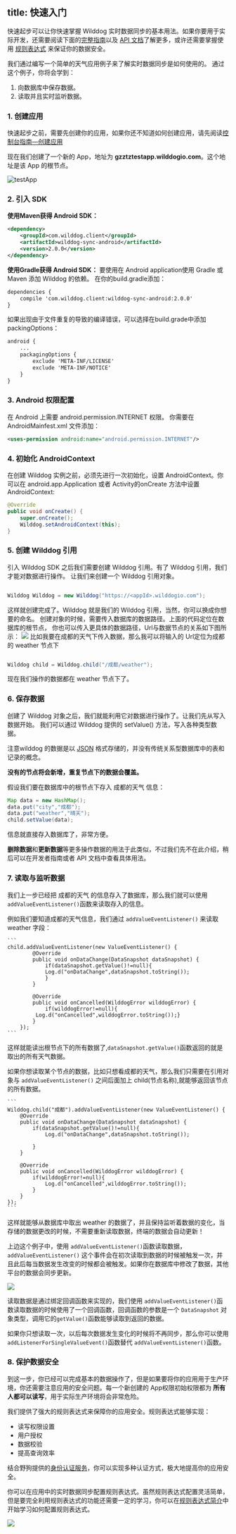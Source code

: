 title: 快速入门
---

快速起步可以让你快速掌握 Wilddog 实时数据同步的基本用法。如果你要用于实际开发，还需要阅读下面的[完整指南](/guide/sync/android/structure-data.html)以及 [API 文档](/api/sync/android.html)了解更多，或许还需要掌握使用 [规则表达式](/guide/sync/rules/introduce.html) 来保证你的数据安全。

我们通过编写一个简单的天气应用例子来了解实时数据同步是如何使用的。
通过这个例子，你将会学到：

1. 向数据库中保存数据。
2. 读取并且实时监听数据。


### 1. 创建应用

快速起步之前，需要先创建你的应用，如果你还不知道如何创建应用，请先阅读[控制台指南—创建应用](/console/creat.html)

现在我们创建了一个新的 App，地址为 **gzztztestapp.wilddogio.com**。这个地址是该 App 的根节点。

![testApp](http://7u2r36.com1.z0.glb.clouddn.com/aoo.png?imageView/2/w/300/q/100)

### 2. 引入 SDK
**使用Maven获得 Android SDK：**

```xml
<dependency>
    <groupId>com.wilddog.client</groupId>
    <artifactId>wilddog-sync-android</artifactId>
    <version>2.0.0</version>
</dependency> 
```

**使用Gradle获得 Android SDK：**
要使用在 Android application使用 Gradle 或 Maven 添加 Wilddog 的依赖。 在你的build.gradle添加：

```xml
dependencies {
    compile 'com.wilddog.client:wilddog-sync-android:2.0.0'
}
```

如果出现由于文件重复的导致的编译错误，可以选择在build.grade中添加packingOptions：

```xml
android {
    ...
    packagingOptions {
        exclude 'META-INF/LICENSE'
        exclude 'META-INF/NOTICE'
    }
}

```

### 3. Android 权限配置

在 Android 上需要 android.permission.INTERNET 权限。 你需要在 AndroidMainfest.xml 文件添加：

```xml
<uses-permission android:name="android.permission.INTERNET"/>
```
### 4. 初始化 AndroidContext

在创建 Wilddog 实例之前，必须先进行一次初始化，设置 AndroidContext。你可以在 android.app.Application 或者 Activity的onCreate 方法中设置 AndroidContext:

```java
@Override
public void onCreate() {
    super.onCreate();
    Wilddog.setAndroidContext(this);
}
```

### 5. 创建 Wilddog 引用

引入 Wilddog SDK 之后我们需要创建 Wilddog 引用。有了 Wilddog 引用，我们才能对数据进行操作。
让我们来创建一个 Wilddog 引用对象。

```java

Wilddog Wilddog = new Wilddog("https://<appId>.wilddogio.com");

```

这样就创建完成了。Wilddog 就是我们的 Wilddog 引用，当然，你可以换成你想要的命名。
创建对象的时候，需要传入数据库的数据路径。上面的代码定位在数据库的根节点，
你也可以传入更具体的数据路径，Url与数据节点的关系如下图所示：
![](http://7u2r36.com1.z0.glb.clouddn.com/16-8-18/2316950.jpg)
比如我要在成都的天气下传入数据，那么我可以将输入的 Url定位为成都的 weather 节点下

```java

Wilddog child = Wilddog.child("/成都/weather");

```

现在我们操作的数据都在 weather 节点下了。

### 6. 保存数据

创建了 Wilddog 对象之后，我们就能利用它对数据进行操作了。让我们先从写入数据开始。
我们可以通过 Wilddog 提供的 setValue() 方法，写入各种类型数据。

注意wilddog 的数据是以 [JSON](http://www.json.org) 格式存储的，并没有传统关系型数据库中的表和记录的概念。

**没有的节点将会新增，重复节点下的数据会覆盖。**

假设我们要在数据库中的根节点下存入 成都的天气 信息：

```java
Map data = new HashMap();
data.put("city","成都");
data.put("weather","晴天");
child.setValue(data);
```

信息就直接存入数据库了，非常方便。

**删除数据**和**更新数据**等更多操作数据的用法于此类似，不过我们先不在此介绍，稍后可以在开发者指南或者 API 文档中查看具体用法。

### 7. 读取与监听数据
我们上一步已经把 成都的天气 的信息存入了数据库，那么我们就可以使用 `addValueEventListener()`函数来读取存入的信息。

例如我们要知道成都的天气信息，我们通过 `addValueEventListener()` 来读取 weather 字段：

    ```
    child.addValueEventListener(new ValueEventListener() {
            @Override
            public void onDataChange(DataSnapshot dataSnapshot) {
                if(dataSnapshot.getValue()!=null){
                Log.d("onDataChange",dataSnapshot.toString());
                }
            }

            @Override
            public void onCancelled(WilddogError wilddogError) {
                if(wilddogError!=null){
             Log.d("onCancelled",wilddogError.toString());}
            }
        });
    ```


这样就能读出根节点下的所有数据了,`dataSnapshot.getValue()`函数返回的就是取出的所有天气数据。

如果你想读取某个节点的数据，比如只想看成都的天气，那么我们只需要在引用对象与 `addValueEventListener()` 之间后面加上 child(节点名称),就能够返回该节点的所有数据。


    ```
    Wilddog.child("成都").addValueEventListener(new ValueEventListener() {
        @Override
        public void onDataChange(DataSnapshot dataSnapshot) {
            if(dataSnapshot.getValue()!=null){
                Log.d("onDataChange",dataSnapshot.toString());

            }
        }

        @Override
        public void onCancelled(WilddogError wilddogError) {
            if(wilddogError!=null){
                Log.d("onCancelled",wilddogError.toString());
            }
        }
    });
    ```
这样就能够从数据库中取出 weather 的数据了，并且保持监听着数据的变化，当存储的数据更改的时候，不需要重新读取数据，终端的数据会自动更新！

上边这个例子中，使用 `addValueEventListener()`函数读取数据， `addValueEventListener()` 这个事件会在初次读取到数据的时候被触发一次，并且此后每当数据发生改变的时候都会被触发。如果你在数据库中修改了数据，其他平台的数据会同步更新。

![](http://7u2r36.com1.z0.glb.clouddn.com/AQujQROxAxUc3Bxp.gif%21thumbnail.gif)

读取数据是通过绑定回调函数来实现的，我们使用 `addValueEventListener()`函数读取数据的时候使用了一个回调函数，回调函数的参数是一个 `DataSnapshot` 对象类型，调用它的`getValue()`函数能够读取到返回的数据。

如果你只想读取一次，以后每次数据发生变化的时候将不再同步，那么你可以使用`addListenerForSingleValueEvent()`函数替代 `addValueEventListener()`函数。



### 8. 保护数据安全

到这一步，你已经可以完成基本的数据操作了，但是如果要将你的应用用于生产环境，你还需要注意应用的安全问题。每一个新创建的 App权限初始权限都为 **所有人都可以读写**，用于实际生产环境将会非常危险。

我们提供了强大的规则表达式来保障你的应用安全。规则表达式能够实现：

- 读写权限设置
- 用户授权
- 数据校验
- 提高查询效率

结合野狗提供的[身份认证服务](/overview/auth.html)，你可以实现多种认证方式，极大地提高你的应用安全。

你可以在应用中的实时数据同步配置规则表达式。虽然规则表达式配置灵活简单，但是要完全利用规则表达式的功能还需要一定的学习，你可以在[规则表达式简介](/guide/sync/rules/introduce.html)中开始学习如何配置规则表达式。

![](http://ocpo37x5v.bkt.clouddn.com/2016-09-01-%E8%A7%84%E5%88%99%E8%A1%A8%E8%BE%BE%E5%BC%8F.png)

